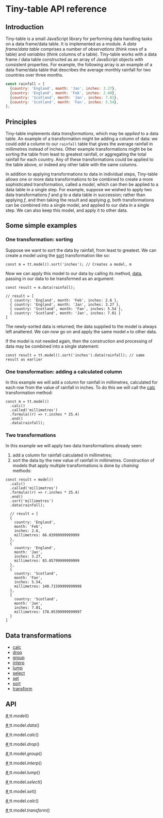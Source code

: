 # Tiny-table API reference
## Introduction
Tiny-table is a small JavaScript library for performing data handling tasks on a data frame/data table. It is implemented as a module. A *data frame*/*data table* comprises a number of *observations* (think rows of a table) and *variables* (think columns of a table). Tiny-table works with a data frame / data table constructed as an array of JavaScript objects with consistent properties. For example, the following array is an example of a data frame/data table that describes the average monthly rainfall for two countries over three months. 
```javascript
const rainfall = [
  {country: 'England', month: 'Jan', inches: 3.27},
  {country: 'England', month: 'Feb', inches: 2.60},
  {country: 'Scotland', month: 'Jan', inches: 7.01},
  {country: 'Scotland', month: 'Fan', inches: 5.54},
];
```
## Principles
Tiny-table implements data *transformations*, which may be *applied* to a data table. An example of a transformation might be adding a column of data: we could *add* a column to our `rainfall` table that gives the average rainfall in millimetres instead of inches. Other example transformations might be be sorting the table from least to greatest rainfall, or aggregating  the total rainfall for each country. Any of these transformations could be applied to the table above, or indeed any other table with the same columns.

In addition to applying transformations to data in individual steps, Tiny-table allows one or more data transformations to be combined to create a more sophisticated transformation, called a *model*, which can then be applied to a data table in a single step. For example, suppose we wished to apply two data transformations *f* and *g* to a data table in succession; rather than applying *f*, and then taking the result and applying *g*, both transformations can be combined into a single model, and applied to our data in a single step. We can also keep this model, and apply it to other data.

## Some simple examples
### One transformation: sorting
Suppose we want to sort the data by rainfall, from least to greatest. We can create a model using the [sort](https://github.com/stuwilmur/Tiny-table/blob/main/API.md#sort) transformation like so:
```
const m = tt.model().sort('inches'); // Creates a model, m
```
Now we can apply this model to our data by calling its method, [data](https://github.com/stuwilmur/Tiny-table/blob/main/API.md#data), passing in our data to be transformed as an argument:
```
const result = m.data(rainfall);

// result = [
  { country: 'England', month: 'Feb', inches: 2.6 },
  { country: 'England', month: 'Jan', inches: 3.27 },
  { country: 'Scotland', month: 'Fan', inches: 5.54 },
  { country: 'Scotland', month: 'Jan', inches: 7.01 }
]
```
The newly-sorted data is returned; the data supplied to the model is always left analtered. We can now go on and apply the same model `m` to other data.

If the model is not needed again, then the construction and processing of data may be combined into a single statement:
```
const result = tt.model().sort('inches').data(rainfall); // same result as earlier
```
### One transformation: adding a calculated column
In this example we will add a column for rainfall in millimetres, calculated for each row from the value of rainfall in inches. To do this we will call the [calc](https://github.com/stuwilmur/Tiny-table/blob/main/API.md#calc) transformation method:
```
const m = tt.model()
  .calc()
  .called('millimetres')
  .formula((r) => r.inches * 25.4)
  .end()
  .data(rainfall);
```

### Two transformations
In this example we will apply two data transformations already seen:
1. add a column for rainfall calculated in millimetres;
2. sort the data by the new value of rainfall in millimetres.
Construction of models that apply multiple transformations is done by *chaining* methods:
```
const result = model()
  .calc()
  .called('millimetres')
  .formula((r) => r.inches * 25.4)
  .end()
  .sort('millimetres')
  .data(rainfall);

  // result = [
  {
    country: 'England',
    month: 'Feb',
    inches: 2.6,
    millimetres: 66.03999999999999
  },
  {
    country: 'England',
    month: 'Jan',
    inches: 3.27,
    millimetres: 83.05799999999999
  },
  {
    country: 'Scotland',
    month: 'Fan',
    inches: 5.54,
    millimetres: 140.71599999999998
  },
  {
    country: 'Scotland',
    month: 'Jan',
    inches: 7.01,
    millimetres: 178.05399999999997
  }
]
```

## Data transformations
* [calc](https://github.com/stuwilmur/Tiny-table/blob/main/API.md#calc)
* [drop](https://github.com/stuwilmur/Tiny-table/blob/main/API.md#drop)
* [group](https://github.com/stuwilmur/Tiny-table/blob/main/API.md#group)
* [interp](https://github.com/stuwilmur/Tiny-table/blob/main/API.md#interp)
* [lump](https://github.com/stuwilmur/Tiny-table/blob/main/API.md#lump)
* [select](https://github.com/stuwilmur/Tiny-table/blob/main/API.md#select)
* [set](https://github.com/stuwilmur/Tiny-table/blob/main/API.md#set)
* [sort](https://github.com/stuwilmur/Tiny-table/blob/main/API.md#sort)
* [transform](https://github.com/stuwilmur/Tiny-table/blob/main/API.md#transform)
## API
<a name="model" href = "#model"># </a>tt.*model*()

<a name="data" href = "#data"># </a>tt.model.*data*()

<a name="calc" href="#calc"># </a>tt.model.*calc*()

<a name="drop" href="#calc"># </a>tt.model.*drop*()

<a name="group" href="#calc"># </a>tt.model.*group*()

<a name="interp" href="#calc"># </a>tt.model.*interp*()

<a name="lump" href="#calc"># </a>tt.model.*lump*()

<a name="select" href="#calc"># </a>tt.model.*select*()

<a name="set" href="#calc"># </a>tt.model.*set*()

<a name="sort" href="#calc"># </a>tt.model.*calc*()

<a name="transform" href="#calc"># </a>tt.model.*transform*()



